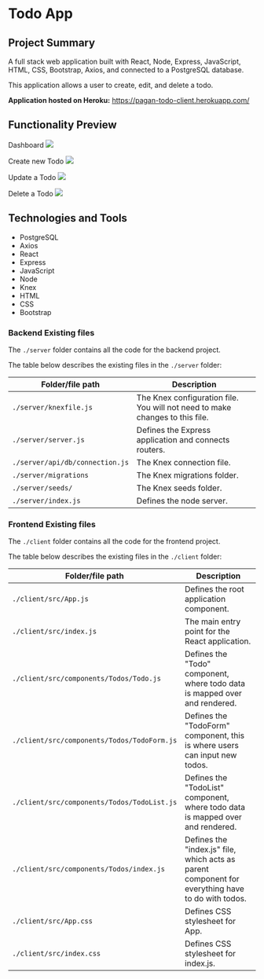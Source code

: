# Todo App

## Project Summary

A full stack web application built with React, Node, Express, JavaScript, HTML, CSS, Bootstrap, Axios, and connected to a PostgreSQL database.

This application allows a user to create, edit, and delete a todo.

**Application hosted on Heroku:**
https://pagan-todo-client.herokuapp.com/

## Functionality Preview
Dashboard
![](https://lh5.googleusercontent.com/sDYrtz2ttmxqiRJLGy8-OOa5XeT_GHe7Dqh_RowwVGX0y9MPdKvTRaaoTE6zMRUcOX6ogd1HTLy11REnWFbrfryItv4Zl0CL9V-DDyLRBcSHuOePGaiOrjTqkDCNHOD_ROQTz_EB)

Create new Todo
![](https://im.ezgif.com/tmp/ezgif-1-2c1ea055c5.gif)

Update a Todo
![](https://im.ezgif.com/tmp/ezgif-1-aad5465103.gif)

Delete a Todo
![](https://im.ezgif.com/tmp/ezgif-1-35d22c21c4.gif)


## Technologies and Tools
- PostgreSQL
- Axios
- React
- Express
- JavaScript
- Node
- Knex
- HTML
- CSS
- Bootstrap


### Backend Existing files

The `./server` folder contains all the code for the backend project.

The table below describes the existing files in the `./server` folder:

| Folder/file path                                         | Description                                                                                                         |
| -------------------------------------------------------- | ------------------------------------------------------------------------------------------------------------------- |
| `./server/knexfile.js`                                   | The Knex configuration file. You will not need to make changes to this file.                                        |
| `./server/server.js`                                     | Defines the Express application and connects routers.                                                               |
| `./server/api/db/connection.js`                          | The Knex connection file.                                                                                           |
| `./server/migrations`                                    | The Knex migrations folder.                                                                                         |
| `./server/seeds/`                                        | The Knex seeds folder.                                                                                              |                                           |                                                              |
| `./server/index.js`                                      | Defines the node server.                                                                                            |

### Frontend Existing files

The `./client` folder contains all the code for the frontend project.

The table below describes the existing files in the `./client` folder:

| Folder/file path                                   | Description                                                                                            |
| -------------------------------------------------- | ------------------------------------------------------------------------------------------------------ |
| `./client/src/App.js`                              | Defines the root application component.                                                                |
| `./client/src/index.js`                            | The main entry point for the React application.                                                        |
| `./client/src/components/Todos/Todo.js`            | Defines the "Todo" component, where todo data is mapped over and rendered.                             |
| `./client/src/components/Todos/TodoForm.js`        | Defines the "TodoForm" component, this is where users can input new todos.                             |
| `./client/src/components/Todos/TodoList.js`        | Defines the "TodoList" component, where todo data is mapped over and rendered.                         |
| `./client/src/components/Todos/index.js`           | Defines the "index.js" file, which acts as parent component for everything have to do with todos.      |
| `./client/src/App.css`                             | Defines CSS stylesheet for App.                                                                        |
| `./client/src/index.css`                           | Defines CSS stylesheet for index.js.                                                                   |

